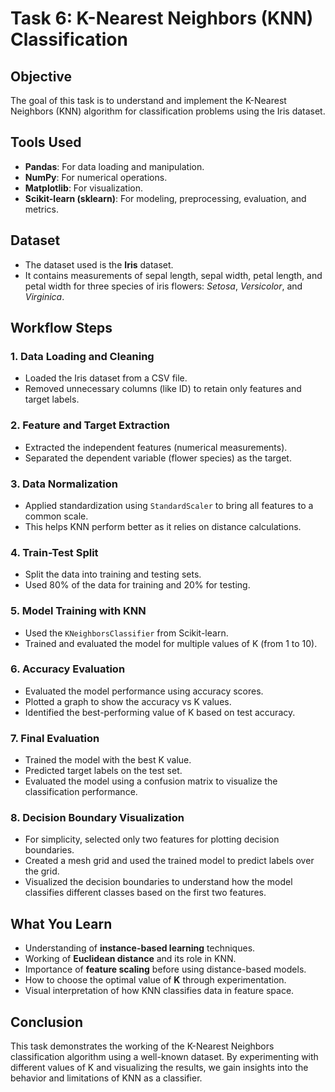# Task 6: K-Nearest Neighbors (KNN) Classification

## Objective
The goal of this task is to understand and implement the K-Nearest Neighbors (KNN) algorithm for classification problems using the Iris dataset.

## Tools Used
- **Pandas**: For data loading and manipulation.
- **NumPy**: For numerical operations.
- **Matplotlib**: For visualization.
- **Scikit-learn (sklearn)**: For modeling, preprocessing, evaluation, and metrics.

## Dataset
- The dataset used is the **Iris** dataset.
- It contains measurements of sepal length, sepal width, petal length, and petal width for three species of iris flowers: *Setosa*, *Versicolor*, and *Virginica*.

## Workflow Steps

### 1. Data Loading and Cleaning
- Loaded the Iris dataset from a CSV file.
- Removed unnecessary columns (like ID) to retain only features and target labels.

### 2. Feature and Target Extraction
- Extracted the independent features (numerical measurements).
- Separated the dependent variable (flower species) as the target.

### 3. Data Normalization
- Applied standardization using `StandardScaler` to bring all features to a common scale.
- This helps KNN perform better as it relies on distance calculations.

### 4. Train-Test Split
- Split the data into training and testing sets.
- Used 80% of the data for training and 20% for testing.

### 5. Model Training with KNN
- Used the `KNeighborsClassifier` from Scikit-learn.
- Trained and evaluated the model for multiple values of K (from 1 to 10).

### 6. Accuracy Evaluation
- Evaluated the model performance using accuracy scores.
- Plotted a graph to show the accuracy vs K values.
- Identified the best-performing value of K based on test accuracy.

### 7. Final Evaluation
- Trained the model with the best K value.
- Predicted target labels on the test set.
- Evaluated the model using a confusion matrix to visualize the classification performance.

### 8. Decision Boundary Visualization
- For simplicity, selected only two features for plotting decision boundaries.
- Created a mesh grid and used the trained model to predict labels over the grid.
- Visualized the decision boundaries to understand how the model classifies different classes based on the first two features.

## What You Learn
- Understanding of **instance-based learning** techniques.
- Working of **Euclidean distance** and its role in KNN.
- Importance of **feature scaling** before using distance-based models.
- How to choose the optimal value of **K** through experimentation.
- Visual interpretation of how KNN classifies data in feature space.

## Conclusion
This task demonstrates the working of the K-Nearest Neighbors classification algorithm using a well-known dataset. By experimenting with different values of K and visualizing the results, we gain insights into the behavior and limitations of KNN as a classifier.
